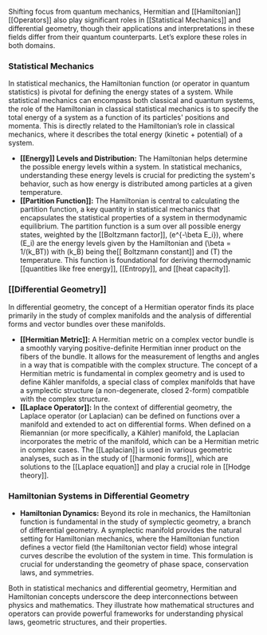 Shifting focus from quantum mechanics, Hermitian and [[Hamiltonian]] [[Operators]] also play significant roles in [[Statistical Mechanics]] and differential geometry, though their applications and interpretations in these fields differ from their quantum counterparts. Let’s explore these roles in both domains.

### Statistical Mechanics

In statistical mechanics, the Hamiltonian function (or operator in quantum statistics) is pivotal for defining the energy states of a system. While statistical mechanics can encompass both classical and quantum systems, the role of the Hamiltonian in classical statistical mechanics is to specify the total energy of a system as a function of its particles' positions and momenta. This is directly related to the Hamiltonian’s role in classical mechanics, where it describes the total energy (kinetic + potential) of a system.

- **[[Energy]] Levels and Distribution:** The Hamiltonian helps determine the possible energy levels within a system. In statistical mechanics, understanding these energy levels is crucial for predicting the system's behavior, such as how energy is distributed among particles at a given temperature.
- **[[Partition Function]]:** The Hamiltonian is central to calculating the partition function, a key quantity in statistical mechanics that encapsulates the statistical properties of a system in thermodynamic equilibrium. The partition function is a sum over all possible energy states, weighted by the [[Boltzmann factor]], \(e^{-\beta E_i}\), where \(E_i\) are the energy levels given by the Hamiltonian and \(\beta = 1/(k_BT)\) with \(k_B\) being the[[ Boltzmann constant]] and \(T\) the temperature. This function is foundational for deriving thermodynamic [[quantities like free energy]], [[Entropy]], and [[heat capacity]].

### [[Differential Geometry]]

In differential geometry, the concept of a Hermitian operator finds its place primarily in the study of complex manifolds and the analysis of differential forms and vector bundles over these manifolds.

- **[[Hermitian Metric]]:** A Hermitian metric on a complex vector bundle is a smoothly varying positive-definite Hermitian inner product on the fibers of the bundle. It allows for the measurement of lengths and angles in a way that is compatible with the complex structure. The concept of a Hermitian metric is fundamental in complex geometry and is used to define Kähler manifolds, a special class of complex manifolds that have a symplectic structure (a non-degenerate, closed 2-form) compatible with the complex structure.
- **[[Laplace Operator]]:** In the context of differential geometry, the Laplace operator (or Laplacian) can be defined on functions over a manifold and extended to act on differential forms. When defined on a Riemannian (or more specifically, a Kähler) manifold, the Laplacian incorporates the metric of the manifold, which can be a Hermitian metric in complex cases. The [[Laplacian]] is used in various geometric analyses, such as in the study of [[harmonic forms]], which are solutions to the [[Laplace equation]] and play a crucial role in [[Hodge theory]].

### Hamiltonian Systems in Differential Geometry

- **Hamiltonian Dynamics:** Beyond its role in mechanics, the Hamiltonian function is fundamental in the study of symplectic geometry, a branch of differential geometry. A symplectic manifold provides the natural setting for Hamiltonian mechanics, where the Hamiltonian function defines a vector field (the Hamiltonian vector field) whose integral curves describe the evolution of the system in time. This formulation is crucial for understanding the geometry of phase space, conservation laws, and symmetries.

Both in statistical mechanics and differential geometry, Hermitian and Hamiltonian concepts underscore the deep interconnections between physics and mathematics. They illustrate how mathematical structures and operators can provide powerful frameworks for understanding physical laws, geometric structures, and their properties.